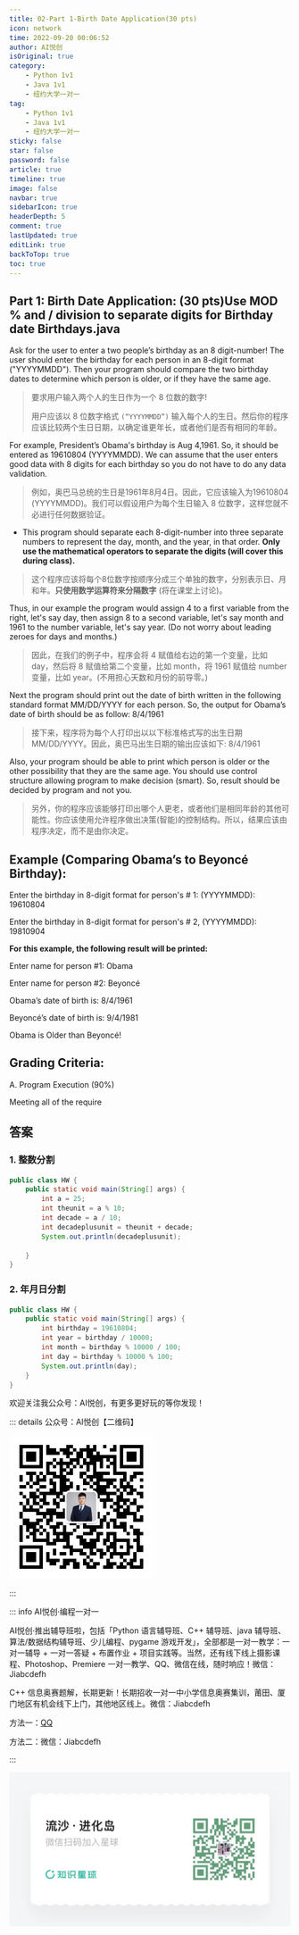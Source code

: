 ```yaml
---
title: 02-Part 1-Birth Date Application(30 pts)
icon: network
time: 2022-09-20 00:06:52
author: AI悦创
isOriginal: true
category: 
    - Python 1v1
    - Java 1v1
    - 纽约大学一对一
tag:
    - Python 1v1
    - Java 1v1
    - 纽约大学一对一
sticky: false
star: false
password: false
article: true
timeline: true
image: false
navbar: true
sidebarIcon: true
headerDepth: 5
comment: true
lastUpdated: true
editLink: true
backToTop: true
toc: true
---
```


## Part 1: Birth Date Application: (30 pts)Use MOD % and / division to separate digits for Birthday date Birthdays.java

Ask for the user to enter a two people’s birthday as an 8 digit-number! The user should enter the birthday for each person in an 8-digit format ("YYYYMMDD"). Then your program should compare the two birthday dates to determine which person is older, or if they have the same age.

> 要求用户输入两个人的生日作为一个 8 位数的数字!
>
> 用户应该以 8 位数字格式 `(“YYYYMMDD”)` 输入每个人的生日。然后你的程序应该比较两个生日日期，以确定谁更年长，或者他们是否有相同的年龄。

For example, President’s Obama's birthday is Aug 4,1961. So, it should be entered as 19610804 (YYYYMMDD). We can assume that the user enters good data with 8 digits for each birthday so you do not have to do any data validation.

> 例如，奥巴马总统的生日是1961年8月4日。因此，它应该输入为19610804 (YYYYMMDD)。我们可以假设用户为每个生日输入 8 位数字，这样您就不必进行任何数据验证。

- This program should separate each 8-digit-number into three separate numbers to represent the day, month, and the year, in that order. **Only use the mathematical operators to separate the digits (will cover this during class).**

> 这个程序应该将每个8位数字按顺序分成三个单独的数字，分别表示日、月和年。**只使用数学运算符来分隔数字** (将在课堂上讨论)。

Thus, in our example the program would assign 4 to a first variable from the right, let's say day, then assign 8 to a second variable, let's say month and 1961 to the number variable, let's say year. (Do not worry about leading zeroes for days and months.)

> 因此，在我们的例子中，程序会将 4 赋值给右边的第一个变量，比如 day，然后将 8 赋值给第二个变量，比如 month，将 1961 赋值给 number 变量，比如 year。(不用担心天数和月份的前导零。)

Next the program should print out the date of birth written in the following standard format MM/DD/YYYY for each person. So, the output for Obama’s date of birth should be as follow: 8/4/1961

> 接下来，程序将为每个人打印出以以下标准格式写的出生日期 MM/DD/YYYY。因此，奥巴马出生日期的输出应该如下: 8/4/1961

Also, your program should be able to print which person is older or the other possibility that they are the same age. You should use control structure allowing program to make decision (smart). So, result should be decided by program and not you.

> 另外，你的程序应该能够打印出哪个人更老，或者他们是相同年龄的其他可能性。你应该使用允许程序做出决策(智能)的控制结构。所以，结果应该由程序决定，而不是由你决定。

## Example (Comparing Obama’s to Beyoncé Birthday):

Enter the birthday in 8-digit format for person's # 1: (YYYYMMDD): 19610804

Enter the birthday in 8-digit format for person's # 2, (YYYYMMDD): 19810904

**For this example, the following result will be printed:**

Enter name for person #1: Obama

Enter name for person #2: Beyoncé

Obama’s date of birth is: 8/4/1961

Beyoncé’s date of birth is: 9/4/1981

Obama is Older than Beyoncé!

## Grading Criteria:

A. Program Execution (90%)

Meeting all of the require



## 答案

### 1. 整数分割

```java
public class HW {
    public static void main(String[] args) {
        int a = 25;
        int theunit = a % 10;
        int decade = a / 10;
        int decadeplusunit = theunit + decade;
        System.out.println(decadeplusunit);

    }
}
```

### 2. 年月日分割

```java
public class HW {
    public static void main(String[] args) {
        int birthday = 19610804;
        int year = birthday / 10000;
        int month = birthday % 10000 / 100;
        int day = birthday % 10000 % 100;
        System.out.println(day);
    }
}
```





欢迎关注我公众号：AI悦创，有更多更好玩的等你发现！

::: details 公众号：AI悦创【二维码】

![](/gzh.jpg)

:::

::: info AI悦创·编程一对一

AI悦创·推出辅导班啦，包括「Python 语言辅导班、C++ 辅导班、java 辅导班、算法/数据结构辅导班、少儿编程、pygame 游戏开发」，全部都是一对一教学：一对一辅导 + 一对一答疑 + 布置作业 + 项目实践等。当然，还有线下线上摄影课程、Photoshop、Premiere 一对一教学、QQ、微信在线，随时响应！微信：Jiabcdefh

C++ 信息奥赛题解，长期更新！长期招收一对一中小学信息奥赛集训，莆田、厦门地区有机会线下上门，其他地区线上。微信：Jiabcdefh

方法一：[QQ](http://wpa.qq.com/msgrd?v=3&uin=1432803776&site=qq&menu=yes)

方法二：微信：Jiabcdefh

:::

![](/zsxq.jpg)